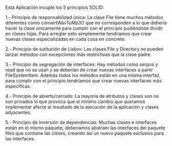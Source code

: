 Esta Aplicación incuple los 5 principios SOLID:

1.- Principio de responsabilidad única:
	La clase File tiene muchos métodos diferentes como convertWavToMp3() que no corresponden a lo que debería hacer la clase únicamente para cumplir
	con el principio pudiéndose dividir en clases hijas.
	Para arreglar esto simplemente tendríamos que crear nuevas clases especializadas en cada cosa en concreto.

2.- Principio de sutitución de Liskov:
	Las clases File y Directory no pueden lanzar métodos con excepciones más restrictivas que la clase padre.

3.- Principio de segregación de interfaces:
	Hay métodos como serpos y read que no se usan y se deberían de crear nuevas interfaces a partir FileSystemItem.
	Además todos los métodos están en una misma interfaz, para cumplir con el principio tendríamos que crear nuevas interfaces más específicas.

4.- Principio de abierto/cerrado:
	La mayoría de atributos y clases son no son privados lo que provoca que al mínimo cambio
	que queramos implementar afecte al resultado de la ejecución de la aplicación y clases adyacentes.

5.- Principio de Inversión de dependencias:
	Muchas clases e interfaces están en el mismo paquete, deberíamos abstraer las interfaces del
	paquete files que contiene las clases, creando así un nuevo paquete exclusivo para las interfaces.

